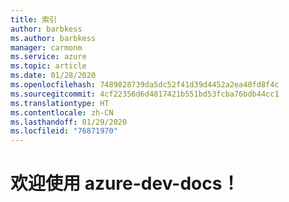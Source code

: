 ```yaml
---
title: 索引
author: barbkess
ms.author: barbkess
manager: carmonm
ms.service: azure
ms.topic: article
ms.date: 01/28/2020
ms.openlocfilehash: 7489828739da5dc52f41d39d4452a2ea40fd8f4c
ms.sourcegitcommit: 4cf22356d6d4817421b551bd53fcba76bdb44cc1
ms.translationtype: HT
ms.contentlocale: zh-CN
ms.lasthandoff: 01/29/2020
ms.locfileid: "76871970"
---
```

# <a name="welcome-to-azure-dev-docs"></a>欢迎使用 azure-dev-docs！